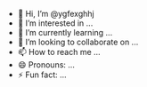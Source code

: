 - 👋 Hi, I’m @ygfexghhj
- 👀 I’m interested in ...
- 🌱 I’m currently learning ...
- 💞️ I’m looking to collaborate on ...
- 📫 How to reach me ...
- 😄 Pronouns: ...
- ⚡ Fun fact: ...

<!---
ygfexghhj/ygfexghhj is a ✨ special ✨ repository because its `README.md` (this file) appears on your GitHub profile.
You can click the Preview link to take a look at your changes.
--->
